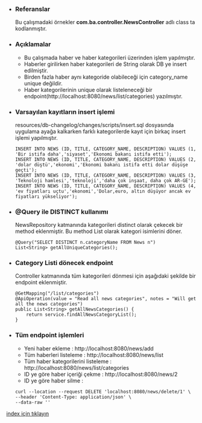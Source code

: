 * ### Referanslar
    Bu çalışmadaki örnekler **com.ba.controller.NewsController** adlı class ta kodlanmıştır.
    
* ### Açıklamalar
    - Bu çalışmada haber ve haber kategorileri üzerinden işlem yapılmıştır.
    - Haberler girilirken haber kategorileri de String olarak DB ye insert edilmiştir.
    - Birden fazla haber aynı kategoride olabileceği için category_name unique değildir.
    - Haber kategorilerinin unique olarak listeleneceği bir endpoint(http://localhost:8080/news/list/categories) yazılmıştır.
    
* ### Varsayılan kayıtların insert işlemi 
    resources/db-changelog/changes/scripts/insert.sql dosyasında uygulama ayağa kalkarken farklı kategorilerde kayıt için birkaç insert işlemi yapılmıştır.
    ```
    INSERT INTO NEWS (ID, TITLE, CATEGORY_NAME, DESCRIPTION) VALUES (1, 'Bir istifa daha','siyaset','Ekonomi bakanı istifa etti');
    INSERT INTO NEWS (ID, TITLE, CATEGORY_NAME, DESCRIPTION) VALUES (2, 'dolar düştü','ekonomi','Ekonomi bakanı istifa etti dolar düşüşe geçti');
    INSERT INTO NEWS (ID, TITLE, CATEGORY_NAME, DESCRIPTION) VALUES (3, 'Teknoloji hamlesi','teknoloji','daha çok inşaat, daha çok AR-GE');
    INSERT INTO NEWS (ID, TITLE, CATEGORY_NAME, DESCRIPTION) VALUES (4, 'ev fiyatları uçtu','ekonomi','Dolar,euro, altın düşüyor ancak ev fiyatları yükseliyor');
    ```
  
* ### @Query ile DISTINCT kullanımı
    NewsRepository katmanında kategorileri distinct olarak çekecek bir method eklenmiştir. Bu method List<String> olarak kategori isimlerini döner.
    ```
    @Query("SELECT DISTINCT n.categoryName FROM News n")
    List<String> getAllUniqueCategories();
    ```
  
* ### Category Listi dönecek endpoint
    Controller katmanında tüm kategorileri dönmesi için aşağıdaki şekilde bir endpoint eklenmiştir.
    ```
    @GetMapping("/list/categories")
    @ApiOperation(value = "Read all news categories", notes = "Will get all the news categories")
    public List<String> getAllNewsCategories() {
        return service.findAllNewsCategoryList();
    }
    ```
* ### Tüm endpoint işlemleri
    - Yeni haber ekleme : http://localhost:8080/news/add
    - Tüm haberleri listeleme : http://localhost:8080/news/list
    - Tüm haber kategorilerini listeleme  : http://localhost:8080/news/list/categories
    - ID ye göre haber içeriği çekme : http://localhost:8080/news/2
    - ID ye göre haber silme : 
    ```
    curl --location --request DELETE 'localhost:8080/news/delete/1' \
    --header 'Content-Type: application/json' \
    --data-raw ''
    ```      
   
[index için tıklayın](../README.md)

